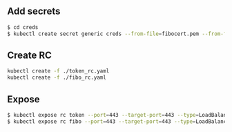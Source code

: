 ## Add secrets

```bash
$ cd creds
$ kubectl create secret generic creds --from-file=fibocert.pem --from-file=fibokey.pem --from-file=tokencert.pem --from-file=tokenkey.pem
```

## Create RC

```bash
kubectl create -f ./token_rc.yaml
kubectl create -f ./fibo_rc.yaml
```

## Expose

```bash
$ kubectl expose rc token --port=443 --target-port=443 --type=LoadBalancer
$ kubectl expose rc fibo --port=443 --target-port=443 --type=LoadBalancer
```
